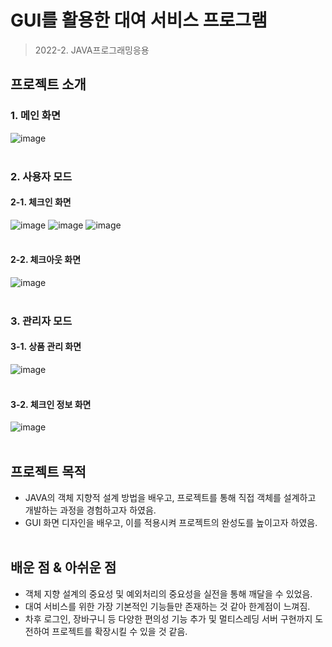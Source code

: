 # GUI를 활용한 대여 서비스 프로그램
> 2022-2. JAVA프로그래밍응용

## 프로젝트 소개
### 1. 메인 화면
![image](https://user-images.githubusercontent.com/83098949/211769055-9bd13b4f-e88b-40da-945a-d1664ceca26a.png)<br></br>

### 2. 사용자 모드
#### 2-1. 체크인 화면
![image](https://user-images.githubusercontent.com/83098949/211771292-b38cc5ef-54e7-408e-854f-267c7c42ea6c.png)
![image](https://user-images.githubusercontent.com/83098949/211771426-681d9d92-486f-48b9-9959-e4a2b9a7f907.png)
![image](https://user-images.githubusercontent.com/83098949/211771495-a012fe66-f851-49a4-9f8a-cb632d72121e.png)<br></br>

#### 2-2. 체크아웃 화면
![image](https://user-images.githubusercontent.com/83098949/211772052-c0fc698d-7c3b-409c-8145-29ca8101c4bd.png)<br></br>


### 3. 관리자 모드
#### 3-1. 상품 관리 화면 
![image](https://user-images.githubusercontent.com/83098949/211773696-cdf0fbee-cb0a-45d5-8763-8b25696adbd9.png)<br></br>
#### 3-2. 체크인 정보 화면 
![image](https://user-images.githubusercontent.com/83098949/211774554-c3ff16c0-eb50-4aed-9fed-740995edf25a.png)<br></br>

## 프로젝트 목적
- JAVA의 객체 지향적 설계 방법을 배우고, 프로젝트를 통해 직접 객체를 설계하고 개발하는 과정을 경험하고자 하였음.
- GUI 화면 디자인을 배우고, 이를 적용시켜 프로젝트의 완성도를 높이고자 하였음.<br></br>

## 배운 점 & 아쉬운 점 
- 객체 지향 설계의 중요성 및 예외처리의 중요성을 실전을 통해 깨달을 수 있었음.
- 대여 서비스를 위한 가장 기본적인 기능들만 존재하는 것 같아 한계점이 느껴짐.
- 차후 로그인, 장바구니 등 다양한 편의성 기능 추가 및 멀티스레딩 서버 구현까지 도전하여 프로젝트를 확장시킬 수 있을 것 같음.<br></br>
